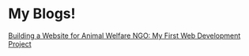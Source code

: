 # My Blogs!
[Building a Website for Animal Welfare NGO: My First Web Development Project](./my-first-web-dev-project.md)
